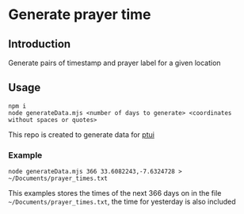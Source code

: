 
# Generate prayer time

## Introduction

Generate pairs of timestamp and prayer label for a given location

## Usage
```
npm i
node generateData.mjs <number of days to generate> <coordinates without spaces or quotes>
```
This repo is created to generate data for [ptui](https://github.com/yousfiSaad/ptui)

### Example
```
node generateData.mjs 366 33.6082243,-7.6324728 > ~/Documents/prayer_times.txt
```

This examples stores the times of the next 366 days on in the file `~/Documents/prayer_times.txt`, the time for yesterday is also included
